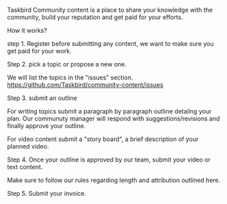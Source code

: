 Taskbird Community content is a place to share your knowledge with the community, build your reputation and get paid for your efforts.

How it works?

step 1. Register before submitting any content, we want to make sure you get paid for your work.

Step 2. pick a topic or propose a new one.

We will list the topics in the "issues" section. https://github.com/Taskbird/community-content/issues 

Step 3. submit an outline

For writing topics submit a paragraph by paragraph outline detailng your plan. Our communuty manager will respond with suggestions/revisions and finally approve your outline.

For video content submit a "story board", a brief description of your planned video.

Step 4. Once your outline is approved by our team, submit your video or text content.

Make sure to follow our rules regarding length and attribution outlined here.

Step 5. Submit your invoice.




